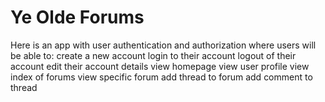 # Ye Olde Forums

Here is an app with user authentication and authorization where users will be able to:
create a new account
login to their account
logout of their account
edit their account details
view homepage
view user profile
view index of forums
view specific forum
add thread to forum
add comment to thread

